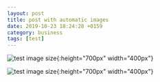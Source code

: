```yaml
---
layout: post
title: post with automatic images
date: 2019-10-23 18:24:28 +0159
category: business
tags: [test]
---
```


![test image size](/assets/images/IMG_9554.jpg){:height="700px" width="400px"}

![test image size](/assets/images/IMG_9555.jpg){:height="700px" width="400px"}


